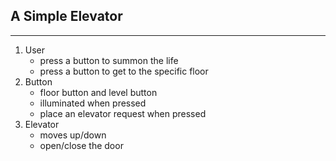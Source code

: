 ## A Simple Elevator
--------------------
1. User
    - press a button to summon the life
    - press a button to get to the specific floor
2. Button
    - floor button and level button
    - illuminated when pressed
    - place an elevator request when pressed
3. Elevator
    - moves up/down
    - open/close the door
